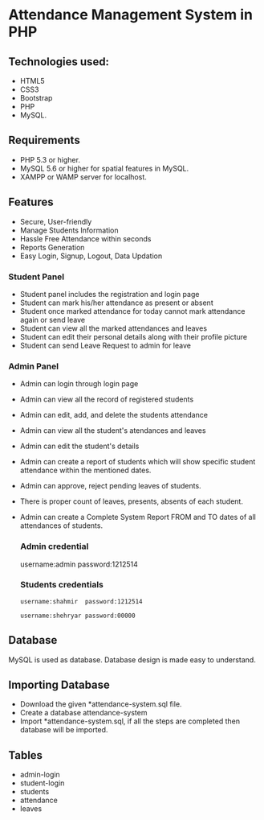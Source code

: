 # Attendance Management System in PHP
## Technologies used:  ##
- HTML5
- CSS3
- Bootstrap
- PHP
- MySQL.


## Requirements ##
  - PHP 5.3 or higher.
  - MySQL 5.6 or higher for spatial features in MySQL.
  - XAMPP or WAMP server for localhost. 

## Features ##

- Secure, User-friendly
- Manage Students Information
- Hassle Free Attendance within seconds
- Reports Generation 
- Easy Login, Signup, Logout, Data Updation

### Student Panel ###

- Student panel includes the registration and login page
- Student can mark his/her attendance as present or absent
- Student once marked attendance for today cannot mark attendance again or send leave
- Student can view all the marked attendances and leaves
- Student can edit their personal details along with their profile picture
- Student can send Leave Request to admin for leave

### Admin Panel ###

- Admin can login through login page
- Admin can view all the record of registered students
- Admin can edit, add, and delete the students attendance
- Admin can view all the student's atendances and leaves
- Admin can edit the student's details
- Admin can create a report of students which will show specific student attendance within the mentioned dates.
- Admin can approve, reject pending leaves of students. 
- There is proper count of leaves, presents, absents of each student.
- Admin can create a Complete System Report FROM and TO dates of all attendances of students.


  ### Admin credential
    username:admin
    password:1212514
    
  ### Students credentials
  ` username:shahmir 
    password:1212514 `
    
  ` username:shehryar
    password:00000 `


## Database
MySQL is used as database. Database design is made easy to understand.
## Importing Database
- Download the given \*attendance-system.sql file.
- Create a database attendance-system
- Import \*attendance-system.sql, if all the steps are completed then database will be imported.


## Tables
- admin-login
- student-login
- students
- attendance
- leaves
